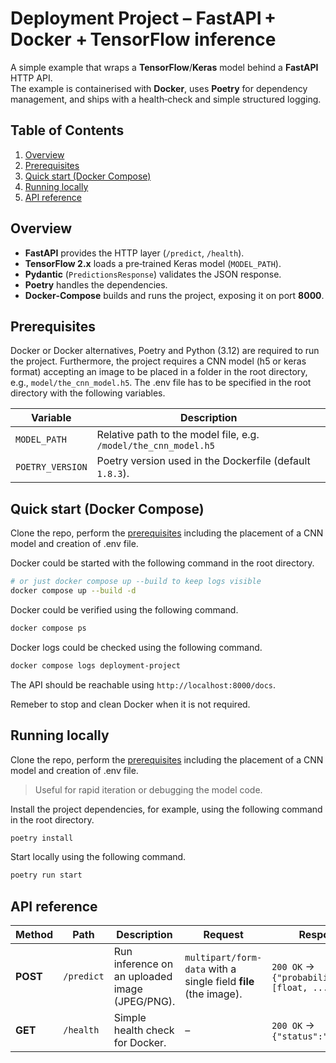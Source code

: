 # Deployment Project – FastAPI + Docker + TensorFlow inference

A simple example that wraps a **TensorFlow**/**Keras** model behind a **FastAPI** HTTP API.  
The example is containerised with **Docker**, uses **Poetry** for dependency management, and ships with a health‑check and simple structured logging.

## Table of Contents
1. [Overview](#overview)
2. [Prerequisites](#prerequisites)
3. [Quick start (Docker Compose)](#quick-start-docker-compose)
4. [Running locally](#running-locally)
5. [API reference](#api-reference)

## Overview
- **FastAPI** provides the HTTP layer (`/predict`, `/health`).
- **TensorFlow 2.x** loads a pre‑trained Keras model (`MODEL_PATH`).
- **Pydantic** (`PredictionsResponse`) validates the JSON response.
- **Poetry** handles the dependencies.
- **Docker‑Compose** builds and runs the project, exposing it on port **8000**.

## Prerequisites

Docker or Docker alternatives, Poetry and Python (3.12) are required to run the project.
Furthermore, the project requires a CNN model (h5 or keras format) accepting an image to be placed in a folder in the root directory, e.g., `model/the_cnn_model.h5`.
The .env file has to be specified in the root directory with the following variables.

| Variable | Description |
|----------|-------------|
| `MODEL_PATH` | Relative path to the model file, e.g. `/model/the_cnn_model.h5` |
| `POETRY_VERSION` | Poetry version used in the Dockerfile (default `1.8.3`). |

## Quick start (Docker Compose)

Clone the repo, perform the [prerequisites](#prerequisites) including the placement of a CNN model and creation of .env file.

Docker could be started with the following command in the root directory.

```bash
# or just docker compose up --build to keep logs visible
docker compose up --build -d
```

Docker could be verified using the following command.

```bash
docker compose ps
```

Docker logs could be checked using the following command.

```bash
docker compose logs deployment-project
```

The API should be reachable using `http://localhost:8000/docs`.

Remeber to stop and clean Docker when it is not required.

## Running locally

Clone the repo, perform the [prerequisites](#prerequisites) including the placement of a CNN model and creation of .env file.

> Useful for rapid iteration or debugging the model code.

Install the project dependencies, for example, using the following command in the root directory.

```bash
poetry install
```

Start locally using the following command.

```bash
poetry run start
```

## API reference

| Method | Path | Description | Request | Response |
|--------|------|-------------|---------|----------|
| **POST** | `/predict` | Run inference on an uploaded image (JPEG/PNG). | `multipart/form-data` with a single field **file** (the image). | `200 OK` → `{"probabilities": [float, ...]}` |
| **GET** | `/health` | Simple health check for Docker. | – | `200 OK` → `{"status":"healthy"}` |